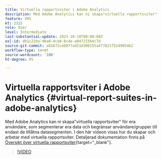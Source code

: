 ```yaml
---
title: Virtuella rapportsviter i Adobe Analytics
description: Med Adobe Analytics kan ni skapa"virtuella rapportsviter" för era användare, som segmenterar era data och begränsar användare/grupper till endast de tillåtna datasegmenten. I den här videon visas hur du skapar och arbetar med virtuella rapportsviter.
feature: VRS
kt: 2325
role: User
level: Intermediate
last-substantial-update: 2023-10-18T00:00:00Z
exl-id: db1c229a-96a0-4ca0-8c4e-a04721564c7d
source-git-commit: a81672ceb077ad51d308155a477021f5249054b2
workflow-type: tm+mt
source-wordcount: '108'
ht-degree: 0%

---
```


# Virtuella rapportsviter i Adobe Analytics {#virtual-report-suites-in-adobe-analytics}

Med Adobe Analytics kan ni skapa&quot;virtuella rapportsviter&quot; för era användare, som segmenterar era data och begränsar användare/grupper till endast de tillåtna datasegmenten. I den här videon visas hur du skapar och arbetar med virtuella rapportsviter. Detaljerad dokumentation finns på [Översikt över virtuella rapportsviter](https://experienceleague.adobe.com/docs/analytics/components/virtual-report-suites/vrs-about.html){target="_blank"}.

>[!VIDEO](https://video.tv.adobe.com/v/25412/?quality=12&learn=on)
